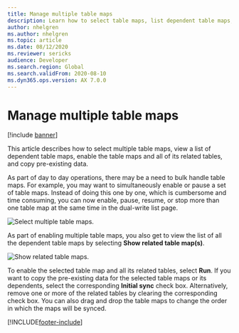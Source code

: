 ```yaml
---
title: Manage multiple table maps
description: Learn how to select table maps, list dependent table maps, enable the table maps and all of its related tables, and copy pre-existing data.
author: nhelgren
ms.author: nhelgren
ms.topic: article
ms.date: 08/12/2020
ms.reviewer: sericks
audience: Developer
ms.search.region: Global
ms.search.validFrom: 2020-08-10
ms.dyn365.ops.version: AX 7.0.0
---
```


# Manage multiple table maps

[!include [banner](../../includes/banner.md)]


This article describes how to select multiple table maps, view a list of dependent table maps, enable the table maps and all of its related tables, and copy pre-existing data.

As part of day to day operations, there may be a need to bulk handle table maps. For example, you may want to simultaneously enable or pause a set of table maps. Instead of doing this one by one, which is cumbersome and time consuming, you can now enable, pause, resume, or stop more than one table map at the same time in the dual-write list page.

![Select multiple table maps.](media/select-multiple-entity-maps.png)
 
As part of enabling multiple table maps, you also get to view the list of all the dependent table maps by selecting **Show related table map(s)**.

![Show related table maps.](media/show-related-entity-map.png)
 
To enable the selected table map and all its related tables, select **Run**. If you want to copy the pre-existing data for the selected table maps or its dependents, select the corresponding **Initial sync** check box. Alternatively, remove one or more of the related tables by clearing the corresponding check box. You can also drag and drop the table maps to change the order in which the maps will be synced.


[!INCLUDE[footer-include](../../../../includes/footer-banner.md)]
